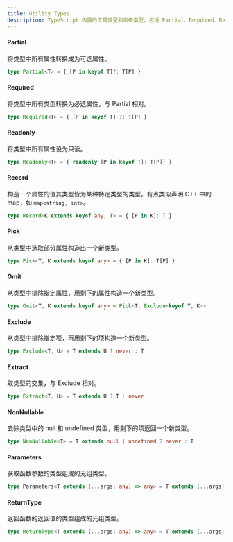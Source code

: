 ```yaml
---
title: Utility Types
description: TypeScript 内置的工具类型和高级类型，包括 Partial、Required、Readonly、Record、Pick、Omit、Exclude、Extract、NonNullable、Parameters、ReturnType 等。
---
```


#### Partial

将类型中所有属性转换成为可选属性。

```ts
type Partial<T> = { [P in keyof T]?: T[P] }
```

#### Required

将类型中所有类型转换为必选属性，与 Partial 相对。

```ts
type Required<T> = { [P in keyof T]-?: T[P] }
```

#### Readonly

将类型中所有属性设为只读。

```ts
type Readonly<T> = { readonly [P in keyof T]: T[P]} }
```

#### Record

构造一个属性的值其类型皆为某种特定类型的类型。有点类似声明 C++ 中的 map，如 `map<string, int>`。

```ts
type Record<K extends keyof any, T> = { [P in K]: T }
```

#### Pick

从类型中选取部分属性构造出一个新类型。

```ts
type Pick<T, K extends keyof any> = { [P in K]: T[P] }
```

#### Omit

从类型中排除指定属性，用剩下的属性构造一个新类型。

```ts
type Omit<T, K extends keyof any> = Pick<T, Exclude<keyof T, K>>
```

#### Exclude

从类型中排除指定项，再用剩下的项构造一个新类型。

```ts
type Exclude<T, U> = T extends U ? never : T
```

#### Extract

取类型的交集，与 Exclude 相对。

```ts
type Extract<T, U> = T extends U ? T : never
```

#### NonNullable

去除类型中的 null 和 undefined 类型，用剩下的项返回一个新类型。

```ts
type NonNullable<T> = T extends null | undefined ? never : T
```

#### Parameters

获取函数参数的类型组成的元组类型。

```ts
type Parameters<T extends (...args: any) => any> = T extends (...args: infer P) ? P : never
```

#### ReturnType

返回函数的返回值的类型组成的元组类型。

```ts
type ReturnType<T extends (...args: any) => any> = T extends (...args: any) => infer P ? P : never
```

